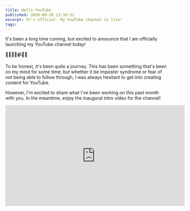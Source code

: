 ```yaml
---
title: Hello YouTube
published: 2020-09-28 23:39:31
excerpt: It's official. My YouTube channel is live!
tags:
---
```


It's been a long time coming, but excited to announce that I am officially launching my YouTube channel today!

🎉🍻👨‍💻📹🍻🎉

To be honest, it's been quite a journey. This has been something that's been on my mind for some time; but whether it be imposter syndrome or fear of not being able to follow through, I was always hesitant to get into creating content for YouTube.

However, I'm excited to share what I've been working on this past month with you. In the meantime, enjoy the inaugural intro video for the channel!

<iframe width="560" height="315" src="https://www.youtube.com/embed/tV3pLYRjeuQ" frameborder="0" allow="accelerometer; autoplay; clipboard-write; encrypted-media; gyroscope; picture-in-picture" allowfullscreen></iframe>
